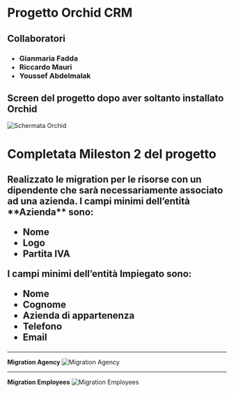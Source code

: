<h1>Progetto Orchid CRM</h1>
<h2>Collaboratori</h2>
<h3><ul>
  <li>Gianmaria Fadda</li>
  <li>Riccardo Mauri</li>
  <li>Youssef Abdelmalak</li>
</ul></h3>
<h2>Screen del progetto dopo aver soltanto installato Orchid</h2>
<img src="https://github.com/user-attachments/assets/851d6bd6-f529-4112-a04f-3a76c2e865eb" alt="Schermata Orchid">
<h1>Completata Mileston 2 del progetto</h1>
<h2>Realizzato le migration per le risorse con un dipendente che sarà necessariamente associato ad una azienda.
I campi minimi dell’entità **Azienda** sono:

- Nome
- Logo
- Partita IVA

I campi minimi dell’entità **Impiegato** sono:

- Nome
- Cognome
- Azienda di appartenenza
- Telefono
- Email</h2>
<hr>
<b>Migration Agency</b>
<img src="https://github.com/user-attachments/assets/d14cb3a4-4c25-48f3-a48c-b84e5dc113a3" alt="Migration Agency">
<hr>
<b>Migration Employees</b>
<img src="https://github.com/user-attachments/assets/4f89eb72-b084-411c-bb61-7207f5555128" alt="Migration Employees">
